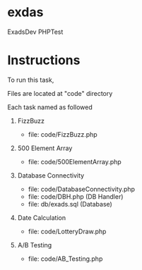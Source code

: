 # exdas
ExadsDev PHPTest

# Instructions

To run this task,

Files are located at "code" directory

Each task named as followed

1. FizzBuzz
   - file: code/FizzBuzz.php

2. 500 Element Array
   - file: code/500ElementArray.php

3. Database Connectivity
   - file: code/DatabaseConnectivity.php
   - file: code/DBH.php (DB Handler)
   - file: db/exads.sql (Database)

4. Date Calculation
   - file: code/LotteryDraw.php

5. A/B Testing
   - file: code/AB_Testing.php
